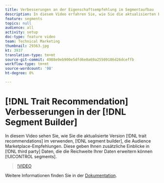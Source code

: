 ```yaml
---
title: Verbesserungen an der Eigenschaftsempfehlung im Segmentaufbau
description: In diesem Video erfahren Sie, wie Sie die aktualisierten Eigenschaftsempfehlungen im Segmentaufbau verwenden, bei denen es sich um Audience Marketplace-Empfehlungen handelt. Auf diese Weise erhalten Sie zusätzliche Einblicke in Daten von Drittanbietern, die die Reichweite Ihrer Segmente erweitern können.
feature: segments
topics: null
audience: all
activity: setup
doc-type: feature video
team: Technical Marketing
thumbnail: 29363.jpg
kt: 3937
translation-type: tm+mt
source-git-commit: 4988e9eb900e5dfd6e0a69a25509186d26dceffb
workflow-type: tm+mt
source-wordcount: '98'
ht-degree: 0%

---
```



# [!DNL Trait Recommendation] Verbesserungen in der [!DNL Segment Builder]

In diesem Video sehen Sie, wie Sie die aktualisierte Version [!DNL trait recommendations] im verwenden, [!DNL segment builder], die Audience Marketplace-Empfehlungen. Diese geben Ihnen zusätzliche Einblicke in [!DNL third party] Daten, die die Reichweite Ihrer Daten erweitern können [!UICONTROL segments].

>[!VIDEO](https://video.tv.adobe.com/v/29363/?quality=12)

Weitere Informationen finden Sie in der [Dokumentation](https://docs.adobe.com/help/en/audience-manager/user-guide/features/segments/trait-recommendations.html).
